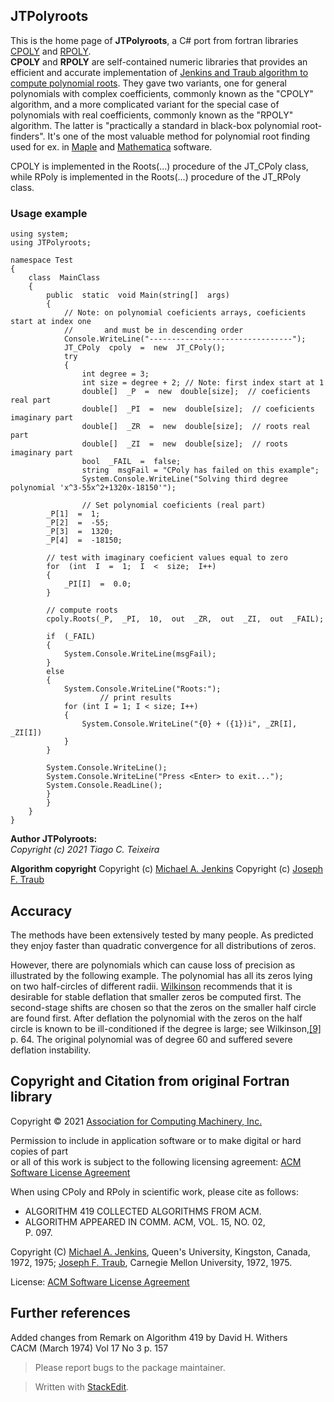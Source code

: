 ﻿## JTPolyroots  
  
  
This is the home page of **JTPolyroots**, a C# port from fortran libraries [CPOLY](https://calgo.acm.org/419.gz) and [RPOLY](https://calgo.acm.org/493.gz).  
**CPOLY** and **RPOLY** are self-contained numeric libraries that provides an efficient and accurate implementation of [Jenkins and Traub algorithm to compute polynomial roots](https://en.wikipedia.org/wiki/Jenkins%E2%80%93Traub_algorithm). 
They gave two variants, one for general polynomials with complex coefficients, commonly known as the "CPOLY" algorithm, and a more complicated variant for the special case of polynomials with real coefficients, commonly known as the "RPOLY" algorithm. The latter is "practically a standard in black-box polynomial root-finders".
It's one of the most valuable method for polynomial root finding used for ex. in [Maple](https://www.maplesoft.com/) and [Mathematica](https://www.wolfram.com/mathematica/) software.

CPOLY is implemented in the Roots(...) procedure of the JT_CPoly class, while RPoly is implemented in the Roots(...) procedure of the JT_RPoly class.

### Usage example

    using system;
    using JTPolyroots;
    
    namespace Test
    {
        class  MainClass  
        {
            public  static  void Main(string[]  args)  
            {  
                // Note: on polynomial coeficients arrays, coeficients start at index one 
                //       and must be in descending order
                Console.WriteLine("--------------------------------");  
                JT_CPoly  cpoly  =  new  JT_CPoly();  
                try  
                {  
                    int degree = 3;
                    int size = degree + 2; // Note: first index start at 1
                    double[]  _P  =  new  double[size];  // coeficients real part
                    double[]  _PI  =  new  double[size];  // coeficients imaginary part
                    double[]  _ZR  =  new  double[size];  // roots real part
                    double[]  _ZI  =  new  double[size];  // roots imaginary part
                    bool  _FAIL  =  false;  
                    string  msgFail = "CPoly has failed on this example";  
                    System.Console.WriteLine("Solving third degree polynomial 'x^3-55x^2+1320x-18150'");  
                    
                    // Set polynomial coeficients (real part)
            _P[1]  =  1;  
            _P[2]  =  -55;  
            _P[3]  =  1320;  
            _P[4]  =  -18150;  
            
            // test with imaginary coeficient values equal to zero
            for  (int  I  =  1;  I  <  size;  I++) 
            {  
                _PI[I]  =  0.0;  
            }  
  
            // compute roots
            cpoly.Roots(_P,  _PI,  10,  out  _ZR,  out  _ZI,  out  _FAIL);

            if  (_FAIL)  
            {  
                System.Console.WriteLine(msgFail);  
            }
            else
            {   
                System.Console.WriteLine("Roots:");
                        // print results
                for (int I = 1; I < size; I++)
                {
                    System.Console.WriteLine("{0} + ({1})i", _ZR[I], _ZI[I])
                }
            }           
            
            System.Console.WriteLine();
            System.Console.WriteLine("Press <Enter> to exit..."); 
            System.Console.ReadLine();
            }
            }
        }
    }
  
  




  
  
  
  
**Author JTPolyroots:**  
<i>Copyright (c) 2021 Tiago C. Teixeira</i>  
  
**Algorithm copyright**
Copyright (c) [Michael A. Jenkins](https://research.cs.queensu.ca/home/maj/)
Copyright (c) [Joseph F. Traub](http://dli.library.cmu.edu/traub/)

  
  

## Accuracy  
  
The methods have been extensively tested by many people. As predicted they enjoy faster than quadratic convergence for all distributions of zeros.

However, there are polynomials which can cause loss of precision as illustrated by the following example. The polynomial has all its zeros lying on two half-circles of different radii. [Wilkinson](https://en.wikipedia.org/wiki/James_H._Wilkinson "James H. Wilkinson") recommends that it is desirable for stable deflation that smaller zeros be computed first. The second-stage shifts are chosen so that the zeros on the smaller half circle are found first. After deflation the polynomial with the zeros on the half circle is known to be ill-conditioned if the degree is large; see Wilkinson,[[9]](https://en.wikipedia.org/wiki/Jenkins%E2%80%93Traub_algorithm#cite_note-9) p. 64. The original polynomial was of degree 60 and suffered severe deflation instability.
  
## Copyright and Citation from original Fortran library  

Copyright © 2021 [Association for Computing Machinery, Inc.](https://www.acm.org/)  

Permission to include in application software or to make digital or hard copies of part  
or all of this work is subject to the following licensing agreement:
[ACM Software License Agreement](https://www.acm.org/publications/policies/software-copyright-notice)

When using CPoly and RPoly in scientific work, please cite as follows:  

* ALGORITHM 419 COLLECTED ALGORITHMS FROM ACM.  
* ALGORITHM APPEARED IN COMM. ACM, VOL. 15, NO. 02,  
P. 097.  
 

Copyright (C) [Michael A. Jenkins](https://research.cs.queensu.ca/home/maj/), Queen's University, Kingston, Canada, 1972, 1975; [Joseph F. Traub](http://dli.library.cmu.edu/traub/), Carnegie Mellon University, 1972, 1975.  
  
License: [ACM Software License Agreement](https://www.acm.org/publications/policies/software-copyright-notice)
  

## Further references  
  
Added changes from Remark on Algorithm 419 by David H. Withers  
CACM (March 1974) Vol 17 No 3 p. 157
  
  
> Please report bugs to the package maintainer.  
  
> Written with [StackEdit](https://stackedit.io/).
